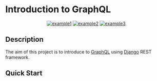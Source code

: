 # Introduction to GraphQL

<div align="center">

  <a href="">![example1](https://img.shields.io/badge/example-one-red)</a>
  <a href="">![example2](https://img.shields.io/badge/example-two-green)</a>
  <a href="">![example3](https://img.shields.io/badge/example-three-blue)</a>

</div>

## Description
The aim of this project is to introduce to [GraphQL](https://graphql.org/) using [Django](https://www.django-rest-framework.org/) REST framework.

## Quick Start

## 
